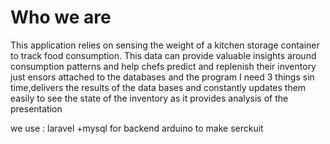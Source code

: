 <h1> Who we are </h1>
This application relies on sensing the weight of a kitchen storage container to track food consumption. This data can provide valuable insights around consumption patterns and help chefs predict and replenish their inventory just ensors attached to the databases and the program I need 3 things sin time,delivers the results of the data bases and constantly updates them easily to see the state of the inventory as it provides analysis of the presentation


we use : 
laravel +mysql for backend 
arduino to make serckuit
